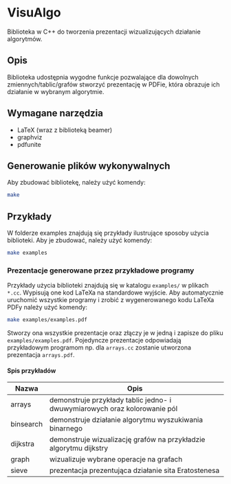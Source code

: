 # VisuAlgo
Biblioteka w C++ do tworzenia prezentacji wizualizujących działanie algorytmów.

## Opis
Biblioteka udostępnia wygodne funkcje pozwalające dla dowolnych zmiennych/tablic/grafów stworzyć prezentację w PDFie, która obrazuje ich działanie w wybranym algorytmie.

## Wymagane narzędzia
- LaTeX (wraz z biblioteką beamer)
- graphviz
- pdfunite

## Generowanie plików wykonywalnych
Aby zbudować bibliotekę, należy użyć komendy:
```sh
make
```

## Przykłady 
W folderze examples znajdują się przykłady ilustrujące sposoby użycia biblioteki. Aby je zbudować, należy użyć komendy:
```sh
make examples
```

### Prezentacje generowane przez przykładowe programy

Przykłady użycia biblioteki znajdują się w katalogu `examples/` w plikach `*.cc`. Wypisują one kod LaTeXa na standardowe wyjście.
Aby automatycznie uruchomić wszystkie programy i zrobić z wygenerowanego kodu LaTeXa PDFy należy użyć komendy:
```sh
make examples/examples.pdf
```
Stworzy ona wszystkie prezentacje oraz złączy je w jedną i zapisze do pliku `examples/examples.pdf`.
Pojedyncze prezentacje odpowiadają przykładowym programom np. dla `arrays.cc` zostanie utworzona prezentacja `arrays.pdf`.

#### Spis przykładów

| Nazwa | Opis |
|------|------|
| arrays | demonstruje przykłady tablic jedno- i dwuwymiarowych oraz kolorowanie pól |
| binsearch | demonstruje działanie algorytmu wyszukiwania binarnego |
| dijkstra | demonstruje wizualizację grafów na przykładzie algorytmu dijkstry |
| graph | wizualizuje wybrane operacje na grafach |
| sieve | prezentacja prezentująca działanie sita Eratostenesa |

